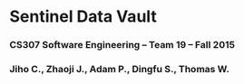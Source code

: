 # Sentinel Data Vault

### CS307 Software Engineering – Team 19 – Fall 2015
### Jiho C., Zhaoji J., Adam P., Dingfu S., Thomas W.
